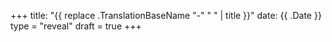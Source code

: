 +++
title: "{{ replace .TranslationBaseName "-" " " | title }}"
date: {{ .Date }}
type = "reveal"
draft = true
+++
